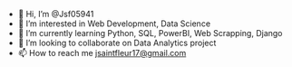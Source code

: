 - 👋 Hi, I’m @Jsf05941
- 👀 I’m interested in Web Development, Data Science
- 🌱 I’m currently learning Python, SQL, PowerBI, Web Scrapping, Django
- 💞️ I’m looking to collaborate on Data Analytics project
- 📫 How to reach me jsaintfleur17@gmail.com

<!---
Jsf05941/Jsf05941 is a ✨ special ✨ repository because its `README.md` (this file) appears on your GitHub profile.
You can click the Preview link to take a look at your changes.
--->
